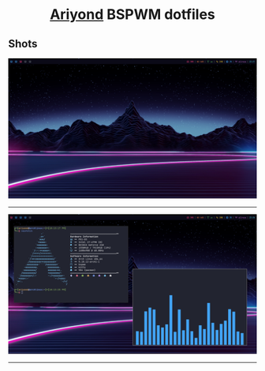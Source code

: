 <h1 align="center"><a href="https://github.com/ariyond">Ariyond</a> BSPWM dotfiles</h1>

## Shots
<img src="https://raw.githubusercontent.com/ariyond/bspwm-dotfiles/main/shot.png"><hr>
<img src="https://raw.githubusercontent.com/ariyond/bspwm-dotfiles/main/shot2.png"><hr>
